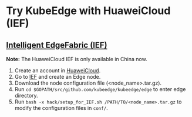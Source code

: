 # Try KubeEdge with HuaweiCloud (IEF) 

## [Intelligent EdgeFabric (IEF)](https://www.huaweicloud.com/product/ief.html)
**Note:** The HuaweiCloud IEF is only available in China now.

1. Create an account in [HuaweiCloud](https://www.huaweicloud.com).
2. Go to [IEF](https://www.huaweicloud.com/product/ief.html) and create an Edge node.
3. Download the node configuration file (<node_name>.tar.gz).
4. Run `cd $GOPATH/src/github.com/kubeedge/kubeedge/edge` to enter edge directory.
5. Run `bash -x hack/setup_for_IEF.sh /PATH/TO/<node_name>.tar.gz` to modify the configuration files in `conf/`.
